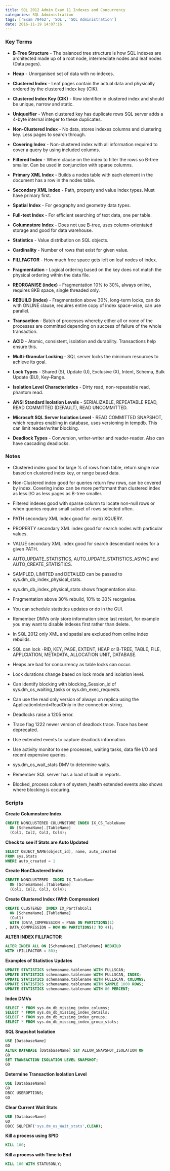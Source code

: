 ```yaml
---
title: SQL 2012 Admin Exam 11 Indexes and Concurrency
categories: SQL Administration
tags: ['Exam 70462', 'SQL', 'SQL Administration']
date: 2016-11-19 14:07:16
---
```


### Key Terms

* **B-Tree Structure** - The balanced tree structure is how SQL indexes are architected made up of a root node, intermediate nodes and leaf nodes (Data pages).
* **Heap** - Unorganised set of data with no indexes.
* **Clustered Index** - Leaf pages contain the actual data and physically ordered by the clustered index key (CIK).
* **Clustered Index Key (CIK)** - Row identifier in clustered index and should be unique, narrow and static.
* **Uniqueifier** - When clustered key has duplicate rows SQL server adds a 4-byte internal integer to these duplicates.
* **Non-Clustered Index** - No data, stores indexes columns and clustering key. Less pages to search through.
* **Covering Index** - Non-clustered index with all information required to cover a query by using included columns.
* **Filtered Index** - Where clause on the index to filter the rows so B-tree smaller. Can be used in conjunction with sparse columns.
* **Primary XML Index** - Builds a nodes table with each element in the document has a row in the nodes table.
* **Secondary XML Index** - Path, property and value index types. Must have primary first.
* **Spatial Index** - For geography and geometry data types.
* **Full-text Index** - For efficient searching of text data, one per table.
* **Columnstore Index** - Does not use B-tree, uses column-orientated storage and good for data warehouse.
* **Statistics** - Value distribution on SQL objects.
* **Cardinality** - Number of rows that exist for given value.
* **FILLFACTOR** - How much free space gets left on leaf nodes of index.
* **Fragmentation** - Logical ordering based on the key does not match the physical ordering within the data file.
* **REORGANISE (index)** - Fragmentation 10% to 30%, always online, requires 8KB space, single threaded only.
* **REBUILD (index)** - Fragmentation above 30%, long-term locks, can do with ONLINE clause, requires entire copy of index space-wise, can use parallel.

* **Transaction** - Batch of processes whereby either all or none of the processes are committed depending on success of failure of the whole transaction.  
* **ACID** - Atomic, consistent, isolation and durability. Transactions help ensure this.
* **Multi-Granular Locking** - SQL server locks the minimum resources to achieve its goal.
* **Lock Types** - Shared (S), Update (U), Exclusive (X), Intent, Schema, Bulk Update (BU), Key-Range.
* **Isolation Level Characteristics** - Dirty read, non-repeatable read, phantom read.  
* **ANSI Standard Isolation Levels** - SERIALIZABLE, REPEATABLE READ, READ COMMITTED (DEFAULT), READ UNCOMMITTED.
* **Microsoft SQL Server Isolation Level** - READ COMMITTED SNAPSHOT, which requires enabling in database, uses versioning in tempdb. This can limit reader/writer blocking.
* **Deadlock Types** - Conversion, writer-writer and reader-reader. Also can have cascading deadlocks.

### Notes
* Clustered index good for large % of rows from table, return single row based on clustered index key, or range based data.
* Non-Clustered index good for queries return few rows, can be covered by index. Covering index can be more performant than clustered index as less I/O as less pages as B-tree smaller.
* Filtered indexes good with sparse column to locate non-null rows or when queries require small subset of rows selected often.  
* PATH secondary XML index good for .exit() XQUERY.
* PROPERTY secondary XML index good for search nodes with particular values.
* VALUE secondary XML index good for search descendant nodes for a given PATH.
* AUTO_UPDATE_STATISTICS, AUTO_UPDATE_STATISTICS_ASYNC and AUTO_CREATE_STATISTICS.
* SAMPLED, LIMITED and DETAILED can be passed to sys.dm_db_index_physical_stats.
* sys.dm_db_index_physical_stats shows fragmentation also.
* Fragmentation above 30% rebuild, 10% to 30% reorganise.
* You can schedule statistics updates or do in the GUI.
* Remember DMVs only store information since last restart, for example you may want to disable indexes first rather than delete.
* In SQL 2012 only XML and spatial are excluded from online index rebuilds.

* SQL can lock   -RID, KEY, PAGE, EXTENT, HEAP or B-TREE, TABLE, FILE, APPLCIATION, METADATA, ALLOCATION UNIT, DATABASE.
* Heaps are bad for concurrency as table locks can occur.
* Lock durations change based on lock mode and isolation level.
* Can identify blocking with blocking_Session_id of sys.dm_os_waiting_tasks or sys.dm_exec_requests.
* Can use the read only version of always on replica using the ApplicationIntent=ReadOnly in the connection string.
* Deadlocks raise a 1205 error.
* Trace flag 1222 newer version of deadlock trace. Trace has been deprecated.
* Use extended events to capture deadlock information.
* Use activity monitor to see processes, waiting tasks, data file I/O and recent expensive queries.
* sys.dm_os_wait_stats DMV to determine waits.
* Remember SQL server has a load of built in reports.
* Blocked_process column of system_health extended events also shows where blocking is occuring.


### Scripts
**Create Columnstore Index**
```sql
CREATE NONCLUSTERED COLUMNSTORE INDEX IX_CS_TableName
  ON [SchemaName].[TableName]
  (Col1, Col2, Col3, Col4);
```
**Check to see if Stats are Auto Updated**
```sql
SELECT OBJECT_NAME(object_id), name, auto_created
FROM sys.Stats
WHERE auto_created = 1
```
**Create NonClustered Index**
```sql
CREATE NONCLUSTERED  INDEX IX_TableName
  ON [SchemaName].[TableName]
  (Col1, Col2, Col3, Col4);
```
**Create Clustered Index (With Compression)**
```sql
CREATE CLUSTERED  INDEX IX_PartTabCol1
  ON [SchemaName].[TableName]
  (Col1)
  WITH (DATA_COMPRESSION = PAGE ON PARTITIONS(1)
, DATA_COMPRESSION = ROW ON PARTITIONS(2 TO 4));
```
**ALTER INDEX FILLFACTOR**
```sql
ALTER INDEX ALL ON [SchemaName].[TableName] REBUILD
WITH (FILLFACTOR = 80);
```
**Examples of Statistics Updates**
```sql
UPDATE STATISTICS schemaname.tablename WITH FULLSCAN;
UPDATE STATISTICS schemaname.tablename WITH FULLSCAN, INDEX;
UPDATE STATISTICS schemaname.tablename WITH FULLSCAN, COLUMNS;
UPDATE STATISTICS schemaname.tablename WITH SAMPLE 1000 ROWS;
UPDATE STATISTICS schemaname.tablename WITH 80 PERCENT;
```
**Index DMVs**
```sql
SELECT * FROM sys.dm_db_missing_index_columns;
SELECT * FROM sys.dm_db_missing_index_details;
SELECT * FROM sys.dm_db_missing_index_groups;
SELECT * FROM sys.dm_db_missing_index_group_stats;
```
**SQL Snapshot Isolation**
```sql
USE [DatabaseName]
GO
ALTER DATABASE [DatabaseName] SET ALLOW_SNAPSHOT_ISOLATION ON
GO
SET TRANSACTION ISOLATION LEVEL SNAPSHOT;
GO
```
**Determine Transaction Isolation Level**
```sql
USE [DatabaseName]
GO
DBCC USEROPTIONS;
GO
```
**Clear Current Wait Stats**
```sql
USE [DatabaseName]
GO
DBCC SQLPERF('sys.dm_os_Wait_stats',CLEAR);
```
**Kill a process using SPID**
```sql
KILL 100;
```
**Kill a process with Time to End**
```sql
KILL 100 WITH STATUSONLY;
```
